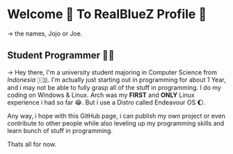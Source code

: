 
# Welcome 👋 To RealBlueZ Profile 🥳
-> the names, Jojo or Joe.

## **Student Programmer 👨‍💻**

-> Hey there, I'm a university student majoring in Computer Science from *Indonesia* 🇮🇩. 
I'm actually just starting out in programming for about 1 Year, and i may not be able to fully grasp all of the stuff in programming. 
I do my coding on Windows & Linux. Arch was my **FIRST** and **ONLY** Linux experience i had so far 😂.
But i use a Distro called Endeavour OS 🌔.

Any way, i hope with this GitHub page, i can publish my own project or even contribute to other people while also leveling up my programming skills and learn bunch of stuff in programming.

Thats all for now.
